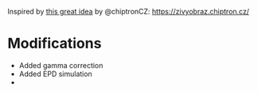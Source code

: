 Inspired by [this great idea](https://x.com/chiptronCZ/status/1920553957169995872) by @chiptronCZ: https://zivyobraz.chiptron.cz/ 

# Modifications
- Added gamma correction
- Added EPD simulation
- 


